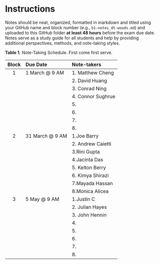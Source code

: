 # Instructions 
Notes should be neat, organized, formatted in markdown and titled using your GitHub name and block number (e.g., `b1-notes_dt-woods.md`) and uploaded to this GitHub folder **at least 48 hours** before the exam due date.
Notes serve as a study guide for all students and help by providing additional perspectives, methods, and note-taking styles.

__Table 1.__ Note-Taking Schedule. First come first serve.

| Block | Due Date        | Note-takers |
| :---: | :-------------- | :---------  |
| 1     | 1 March @ 9 AM  | 1. Matthew Cheng      |
|       |                 | 2. David Huang        |
|       |                 | 3. Conrad Ning        |
|       |                 | 4. Connor Sughrue     |
|       |                 | 5.          |
|       |                 | 6.          |
|       |                 | 7.          |
|       |                 | 8.          |
| 2     | 31 March @ 9 AM | 1.Joe Barry           |
|       |                 | 2. Andrew Caietti     |
|       |                 | 3.Rini Gupta          |
|       |                 | 4.Jacinta Das         |
|       |                 | 5. Kelton Berry       |
|       |                 | 6. Kimya Shirazi      |
|       |                 | 7.Mayada Hassan       |
|       |                 | 8.Monica Alicea         |
| 3     | 5 May @ 9 AM    | 1.Justin C  |
|       |                 | 2. Julian Hayes|
|       |                 | 3. John Hennin         |
|       |                 | 4.          |
|       |                 | 5.          |
|       |                 | 6.          |
|       |                 | 7.          |
|       |                 | 8.          |
